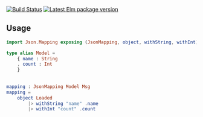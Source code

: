 [![Build Status](https://travis-ci.org/avh4/elm-json-mapping.svg?branch=master)](https://travis-ci.org/avh4/elm-json-mapping)
[![Latest Elm package version](https://img.shields.io/elm-package/v/avh4/elm-json-mapping.svg?label=elm)][elm-package]


[Elm]: https://elm-lang.org/
[elm-package]: https://package.elm-lang.org/packages/avh4/elm-json-mapping/latest/


## Usage

```elm
import Json.Mapping exposing (JsonMapping, object, withString, withInt)

type alias Model =
    { name : String
    , count : Int
    }
    
    
mapping : JsonMapping Model Msg
mapping =
    object Loaded
        |> withString "name" .name
        |> withInt "count" .count
```

